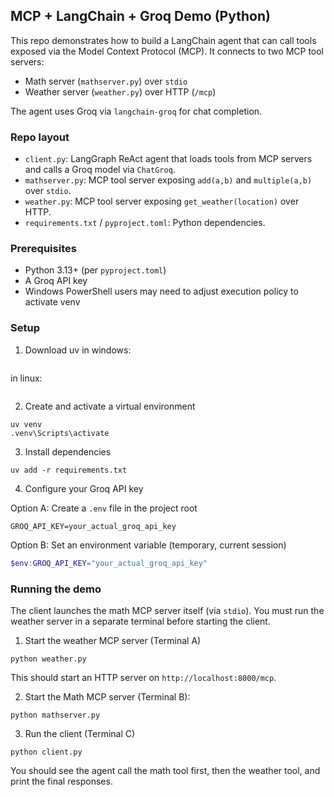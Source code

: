 ## MCP + LangChain + Groq Demo (Python)

This repo demonstrates how to build a LangChain agent that can call tools exposed via the Model Context Protocol (MCP). It connects to two MCP tool servers:

- Math server (`mathserver.py`) over `stdio`
- Weather server (`weather.py`) over HTTP (`/mcp`)

The agent uses Groq via `langchain-groq` for chat completion.

### Repo layout

- `client.py`: LangGraph ReAct agent that loads tools from MCP servers and calls a Groq model via `ChatGroq`.
- `mathserver.py`: MCP tool server exposing `add(a,b)` and `multiple(a,b)` over `stdio`.
- `weather.py`: MCP tool server exposing `get_weather(location)` over HTTP.
- `requirements.txt` / `pyproject.toml`: Python dependencies.

### Prerequisites

- Python 3.13+ (per `pyproject.toml`)
- A Groq API key
- Windows PowerShell users may need to adjust execution policy to activate venv

### Setup

1) Download uv in windows:

```powershell -ExecutionPolicy ByPass -c "irm https://astral.sh/uv/install.ps1 | iex"
```

in linux: 
```curl -LsSf https://astral.sh/uv/install.sh | sh
```

2) Create and activate a virtual environment

```
uv venv
.venv\Scripts\activate

```

3) Install dependencies

```
uv add -r requirements.txt
```

4) Configure your Groq API key

Option A: Create a `.env` file in the project root

```
GROQ_API_KEY=your_actual_groq_api_key
```

Option B: Set an environment variable (temporary, current session)

```powershell
$env:GROQ_API_KEY="your_actual_groq_api_key"
```

### Running the demo

The client launches the math MCP server itself (via `stdio`). You must run the weather server in a separate terminal before starting the client.

1) Start the weather MCP server (Terminal A)

```
python weather.py
```

This should start an HTTP server on `http://localhost:8000/mcp`.

2) Start the Math MCP server (Terminal B):
```
python mathserver.py
```

3) Run the client (Terminal C)

```
python client.py
```

You should see the agent call the math tool first, then the weather tool, and print the final responses.





